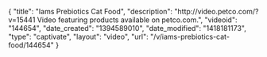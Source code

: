{
    "title": "Iams Prebiotics Cat Food",
    "description": "http:\/\/video.petco.com\/?v=15441 Video featuring products available on petco.com.",
    "videoid": "144654",
    "date_created": "1394589010",
    "date_modified": "1418181173",
    "type": "captivate",
    "layout": "video",
    "url": "\/v\/iams-prebiotics-cat-food\/144654"
}